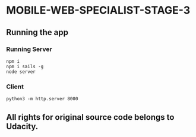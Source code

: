 # MOBILE-WEB-SPECIALIST-STAGE-3
## Running the app
### Running Server
````
npm i
npm i sails -g
node server
````


### Client
````
python3 -m http.server 8000
````

## All rights for original source code belongs to Udacity.
